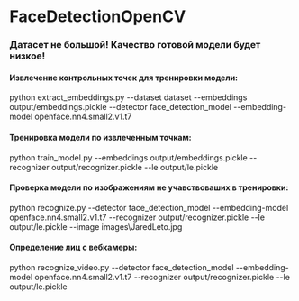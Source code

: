 # FaceDetectionOpenCV

### Датасет не большой! Качество готовой модели будет низкое!

#### Извлечение контрольных точек для тренировки модели:
python extract_embeddings.py --dataset dataset --embeddings output/embeddings.pickle --detector face_detection_model --embedding-model openface.nn4.small2.v1.t7

#### Тренировка модели по извлеченным точкам:
python train_model.py --embeddings output/embeddings.pickle --recognizer output/recognizer.pickle --le output/le.pickle

#### Проверка модели по изображениям не учавствоваших в тренировки:
python recognize.py --detector face_detection_model --embedding-model openface.nn4.small2.v1.t7 --recognizer output/recognizer.pickle --le output/le.pickle --image images\JaredLeto.jpg

#### Определение лиц с вебкамеры:
python recognize_video.py --detector face_detection_model --embedding-model openface.nn4.small2.v1.t7 --recognizer output/recognizer.pickle --le output/le.pickle
